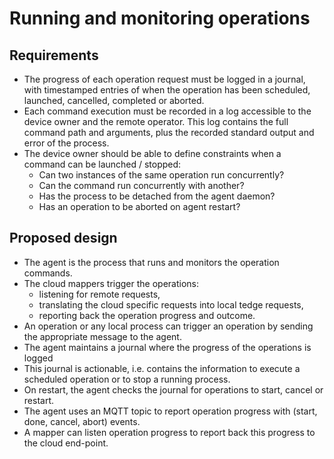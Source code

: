 # Running and monitoring operations

  
## Requirements
* The progress of each operation request must be logged in a journal,
  with timestamped entries of when the operation has been 
  scheduled, launched, cancelled, completed or aborted.
* Each command execution must be recorded in a log
  accessible to the device owner and the remote operator.
  This log contains the full command path and arguments,
  plus the recorded standard output and error of the process.
* The device owner should be able to define constraints
  when a command can be launched / stopped:
  - Can two instances of the same operation run concurrently?
  - Can the command run concurrently with another?
  - Has the process to be detached from the agent daemon?
  - Has an operation to be aborted on agent restart?

## Proposed design
* The agent is the process that runs and monitors the operation commands.
* The cloud mappers trigger the operations:
  - listening for remote requests,
  - translating the cloud specific requests into local tedge requests,
  - reporting back the operation progress and outcome.
* An operation or any local process can trigger an operation
  by sending the appropriate message to the agent.
* The agent maintains a journal where the progress of the operations is logged 
* This journal is actionable, i.e. contains the information
  to execute a scheduled operation or to stop a running process.
* On restart, the agent checks the journal
  for operations to start, cancel or restart.
* The agent uses an MQTT topic to report operation progress
  with (start, done, cancel, abort) events.
* A mapper can listen operation progress
  to report back this progress to the cloud end-point.